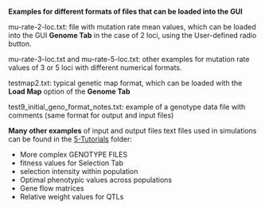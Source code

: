**Examples for different formats of files that can be loaded into the GUI**

mu-rate-2-loc.txt: file with mutation rate mean values, which can be loaded into the GUI **Genome Tab** in the case of 2 loci, using the User-defined radio button.

mu-rate-3-loc.txt and mu-rate-5-loc.txt: other examples for mutation rate values of 3 or 5 loci with different numerical formats.

testmap2.txt: typical genetic map format, which can be loaded with the **Load Map** option of the **Genome Tab**

test9_initial_geno_format_notes.txt: example of a genotype data file with comments (same format for output and input files)

**Many other examples** of input and output files text files used in simulations can be found in the <A HREF="https://github.com/gMetapop/gMetapop/tree/master/5-Tutorials"> 5-Tutorials</A> folder: 
* More complex GENOTYPE FILES
* fitness values for Selection Tab
* selection intensity within population
* Optimal phenotypic values across populations
* Gene flow matrices
* Relative weight values for QTLs
